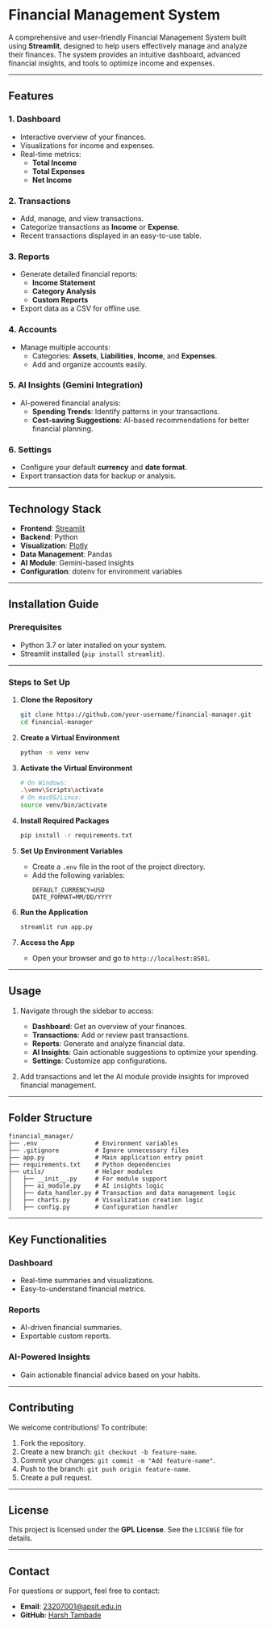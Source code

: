 
# Financial Management System

A comprehensive and user-friendly Financial Management System built using **Streamlit**, designed to help users effectively manage and analyze their finances. The system provides an intuitive dashboard, advanced financial insights, and tools to optimize income and expenses.

---

## **Features**

### **1. Dashboard**
- Interactive overview of your finances.
- Visualizations for income and expenses.
- Real-time metrics:
  - **Total Income**
  - **Total Expenses**
  - **Net Income**

### **2. Transactions**
- Add, manage, and view transactions.
- Categorize transactions as **Income** or **Expense**.
- Recent transactions displayed in an easy-to-use table.

### **3. Reports**
- Generate detailed financial reports:
  - **Income Statement**
  - **Category Analysis**
  - **Custom Reports**
- Export data as a CSV for offline use.

### **4. Accounts**
- Manage multiple accounts:
  - Categories: **Assets**, **Liabilities**, **Income**, and **Expenses**.
  - Add and organize accounts easily.

### **5. AI Insights (Gemini Integration)**
- AI-powered financial analysis:
  - **Spending Trends**: Identify patterns in your transactions.
  - **Cost-saving Suggestions**: AI-based recommendations for better financial planning.

### **6. Settings**
- Configure your default **currency** and **date format**.
- Export transaction data for backup or analysis.

---

## **Technology Stack**

- **Frontend**: [Streamlit](https://streamlit.io/)
- **Backend**: Python
- **Visualization**: [Plotly](https://plotly.com/)
- **Data Management**: Pandas
- **AI Module**: Gemini-based insights
- **Configuration**: dotenv for environment variables

---

## **Installation Guide**

### **Prerequisites**
- Python 3.7 or later installed on your system.
- Streamlit installed (`pip install streamlit`).

---

### **Steps to Set Up**

1. **Clone the Repository**
   ```bash
   git clone https://github.com/your-username/financial-manager.git
   cd financial-manager
   ```

2. **Create a Virtual Environment**
   ```bash
   python -m venv venv
   ```

3. **Activate the Virtual Environment**
   ```bash
   # On Windows:
   .\venv\Scripts\activate
   # On macOS/Linux:
   source venv/bin/activate
   ```

4. **Install Required Packages**
   ```bash
   pip install -r requirements.txt
   ```

5. **Set Up Environment Variables**
   - Create a `.env` file in the root of the project directory.
   - Add the following variables:
     ```plaintext
     DEFAULT_CURRENCY=USD
     DATE_FORMAT=MM/DD/YYYY
     ```

6. **Run the Application**
   ```bash
   streamlit run app.py
   ```

7. **Access the App**
   - Open your browser and go to `http://localhost:8501`.

---

## **Usage**

1. Navigate through the sidebar to access:
   - **Dashboard**: Get an overview of your finances.
   - **Transactions**: Add or review past transactions.
   - **Reports**: Generate and analyze financial data.
   - **AI Insights**: Gain actionable suggestions to optimize your spending.
   - **Settings**: Customize app configurations.

2. Add transactions and let the AI module provide insights for improved financial management.

---

## **Folder Structure**

```
financial_manager/
├── .env                # Environment variables
├── .gitignore          # Ignore unnecessary files
├── app.py              # Main application entry point
├── requirements.txt    # Python dependencies
├── utils/              # Helper modules
│   ├── __init__.py     # For module support
│   ├── ai_module.py    # AI insights logic
│   ├── data_handler.py # Transaction and data management logic
│   ├── charts.py       # Visualization creation logic
│   ├── config.py       # Configuration handler
```

---

## **Key Functionalities**

### **Dashboard**
- Real-time summaries and visualizations.
- Easy-to-understand financial metrics.

### **Reports**
- AI-driven financial summaries.
- Exportable custom reports.

### **AI-Powered Insights**
- Gain actionable financial advice based on your habits.

---

## **Contributing**

We welcome contributions! To contribute:
1. Fork the repository.
2. Create a new branch: `git checkout -b feature-name`.
3. Commit your changes: `git commit -m "Add feature-name"`.
4. Push to the branch: `git push origin feature-name`.
5. Create a pull request.

---

## **License**

This project is licensed under the **GPL License**. See the `LICENSE` file for details.

---

## **Contact**

For questions or support, feel free to contact:
- **Email**: 23207001@apsit.edu.in
- **GitHub**: [Harsh Tambade](https://github.com/HarshTambade)



